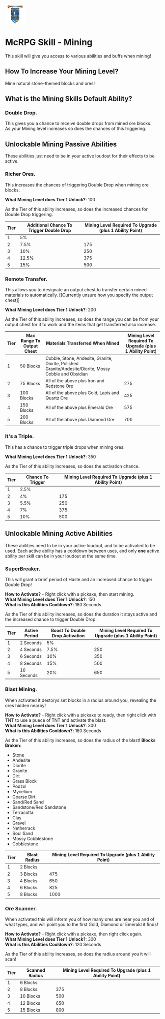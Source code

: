 ![ribbon](images/L-ribbon.png) 

# McRPG Skill - Mining

This skill will give you access to various abilities and buffs when mining!

## How To Increase Your Mining Level?
Mine natural stone-themed blocks and ores!

## What is the Mining Skills Default Ability?

### **Double Drop**.

This gives you a chance to receive double drops from mined ore blocks.<br>
As your Mining level increases so does the chances of this triggering.

## Unlockable Mining Passive Abilities

These abilities just need to be in your active loudout for their effects to be active.

### **Richer Ores**.

This increases the chances of triggering Double Drop when mining ore blocks. 

**What Mining Level does Tier 1 Unlock?**: 100

As the Tier of this ability increases, so does the increased chances for Double Drop triggering.

|Tier|Additional Chance To Trigger Double Drop|Mining Level Required To Upgrade (plus 1 Ability Point)|
|---|---|---|
|1|5%||
|2|7.5%|175|
|3|10%|250|
|4|12.5%|375|
|5|15%|500|

### **Remote Transfer**.

This allows you to designate an output chest to transfer certain mined materials to automatically. [[Currently unsure how you specify the output chest]]

**What Mining Level does Tier 1 Unlock?**: 200

As the Tier of this ability increases, so does the range you can be from your output chest for it to work and the items that get transferred also increase.

|Tier|Max Range To Output Chest|Materials Transferred When Mined|Mining Level Required To Upgrade (plus 1 Ability Point)|
|---|---|---|---|
|1|50 Blocks|Cobble, Stone, Andesite, Granite, Diorite, Polished Granite/Andesite/Diorite, Mossy Cobble and Obsidian||
|2|75 Blocks|All of the above plus Iron and Redstone Ore|275|
|3|100 Blocks|All of the above plus Gold, Lapis and Quartz Ore|425|
|4|150 Blocks|All of the above plus Emerald Ore|575|
|5|200 Blocks|All of the above plus Diamond Ore|700|

### **It's a Triple**.

This has a chance to trigger triple drops when mining ores.

**What Mining Level does Tier 1 Unlock?**: 350

As the Tier of this ability increases, so does the activation chance.

|Tier|Chance To Trigger|Mining Level Required To Upgrade (plus 1 Ability Point)|
|---|---|---|
|1|2.5%||
|2|4%|175|
|3|5.5%|250|
|4|7%|375|
|5|10%|500|


## Unlockable Mining Active Abilities

These abilities need to be in your active loudout, and to be activated to be used. Each active ability has a cooldown between uses, and only **one** active ability per skill can be in your loudout at the same time.

### **SuperBreaker**.

This will grant a brief period of Haste and an increased chance to trigger Double Drop!

**How to Activate?** - Right click with a pickaxe, then start mining.<br>
**What Mining Level does Tier 1 Unlock?**: 150<br>
**What is this Abilities Cooldown?**: 180 Seconds

As the Tier of this ability increases, so does the duration it stays active and the increased chance to trigger Double Drop.

|Tier|Active Period|Boost To Double Drop Activation|Mining Level Required To Upgrade (plus 1 Ability Point)|
|---|---|---|---|
|1|2 Seconds|5%||
|2|4 Seconds|7.5%|250|
|3|6 Seconds|10%|350|
|4|8 Seconds|15%|500|
|5|10 Seconds|20%|650|

### **Blast Mining**.

When activated it destorys set blocks in a radius around you, revealing the ores hidden nearby!<br>

**How to Activate?** - Right click with a pickaxe to ready, then right click with TNT to use a puece of TNT and activate the blast.<br>
**What Mining Level does Tier 1 Unlock?**: 300<br>
**What is this Abilities Cooldown?**: 180 Seconds

As the Tier of this ability increases, so does the radius of the blast!
**Blocks Broken**:
- Stone
- Andesite
- Diorite
- Granite
- Dirt
- Grass Block
- Podzol
- Mycelium
- Coarse Dirt
- Sand/Red Sand
- Sandstone/Red Sandstone
- Terracotta
- Clay
- Gravel
- Netherrack
- Soul Sand
- Mossy Cobblestone
- Cobblestone

|Tier|Blast Radius|Mining Level Required To Upgrade (plus 1 Ability Point)|
|---|---|---|
|1|2 Blocks||
|2|3 Blocks|475|
|3|4 Blocks|650|
|4|6 Blocks|825|
|5|8 Blocks|1000|

### **Ore Scanner**.

When activated this will inform you of how many ores are near you and of what types, and will point you to the first Gold, Diamond or Emerald it finds!

**How to Activate?** - Right click with a pickaxe, then right click again.<br>
**What Mining Level does Tier 1 Unlock?**: 300<br>
**What is this Abilities Cooldown?**: 120 Seconds

As the Tier of this ability increases, so does the radius around you it will scan!

|Tier|Scanned Radius|Mining Level Required To Upgrade (plus 1 Ability Point)|
|---|---|---|
|1|6 Blocks||
|2|8 Blocks|375|
|3|10 Blocks|500|
|4|12 Blocks|650|
|5|15 Blocks|800|
